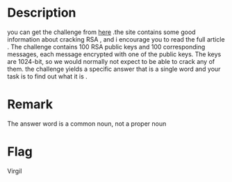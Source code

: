 <h1>
  Description
 </h1>
 
<p> you can get the challenge from  <a href="http://www.loyalty.org/~schoen/rsa/"> here</a> .the site contains some good information about cracking RSA , and i encourage you to read the full article . The challenge contains 100 RSA public keys and 100 corresponding messages, each message encrypted with one of the public keys. The keys are 1024-bit, so we would normally not expect to be able to crack any of them. the challenge yields a specific answer that is a single word and your task is to find out what it is .</p> 

<h1>
  Remark
 </h1>
 
 <p> The answer word is a common noun, not a proper noun </p>
 
<h1>
  Flag 
 </h1>
 <p> Virgil </p>

